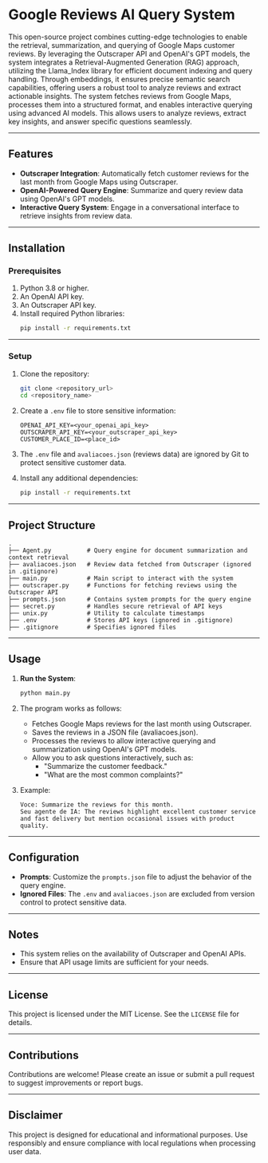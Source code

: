 # Google Reviews AI Query System

This open-source project combines cutting-edge technologies to enable the retrieval, summarization, and querying of Google Maps customer reviews. By leveraging the Outscraper API and OpenAI's GPT models, the system integrates a Retrieval-Augmented Generation (RAG) approach, utilizing the Llama\_Index library for efficient document indexing and query handling. Through embeddings, it ensures precise semantic search capabilities, offering users a robust tool to analyze reviews and extract actionable insights. The system fetches reviews from Google Maps, processes them into a structured format, and enables interactive querying using advanced AI models. This allows users to analyze reviews, extract key insights, and answer specific questions seamlessly.

---

## Features

- **Outscraper Integration**: Automatically fetch customer reviews for the last month from Google Maps using Outscraper.
- **OpenAI-Powered Query Engine**: Summarize and query review data using OpenAI's GPT models.
- **Interactive Query System**: Engage in a conversational interface to retrieve insights from review data.

---

## Installation

### Prerequisites

1. Python 3.8 or higher.
2. An OpenAI API key.
3. An Outscraper API key.
4. Install required Python libraries:
   ```bash
   pip install -r requirements.txt
   ```

---

### Setup

1. Clone the repository:

   ```bash
   git clone <repository_url>
   cd <repository_name>
   ```

2. Create a `.env` file to store sensitive information:

   ```plaintext
   OPENAI_API_KEY=<your_openai_api_key>
   OUTSCRAPER_API_KEY=<your_outscraper_api_key>
   CUSTOMER_PLACE_ID=<place_id>
   ```

3. The `.env` file and `avaliacoes.json` (reviews data) are ignored by Git to protect sensitive customer data.

4. Install any additional dependencies:

   ```bash
   pip install -r requirements.txt
   ```

---

## Project Structure

```plaintext
.
├── Agent.py          # Query engine for document summarization and context retrieval
├── avaliacoes.json   # Review data fetched from Outscraper (ignored in .gitignore)
├── main.py           # Main script to interact with the system
├── outscraper.py     # Functions for fetching reviews using the Outscraper API
├── prompts.json      # Contains system prompts for the query engine
├── secret.py         # Handles secure retrieval of API keys
├── unix.py           # Utility to calculate timestamps
├── .env              # Stores API keys (ignored in .gitignore)
├── .gitignore        # Specifies ignored files
```

---

## Usage

1. **Run the System**:

   ```bash
   python main.py
   ```

2. The program works as follows:

   - Fetches Google Maps reviews for the last month using Outscraper.
   - Saves the reviews in a JSON file (avaliacoes.json).
   - Processes the reviews to allow interactive querying and summarization using OpenAI's GPT models.
   - Allow you to ask questions interactively, such as:
     - "Summarize the customer feedback."
     - "What are the most common complaints?"

3. Example:

   ```plaintext
   Voce: Summarize the reviews for this month.
   Seu agente de IA: The reviews highlight excellent customer service and fast delivery but mention occasional issues with product quality.
   ```

---

## Configuration

- **Prompts**: Customize the `prompts.json` file to adjust the behavior of the query engine.
- **Ignored Files**: The `.env` and `avaliacoes.json` are excluded from version control to protect sensitive data.

---

## Notes

- This system relies on the availability of Outscraper and OpenAI APIs.
- Ensure that API usage limits are sufficient for your needs.

---

## License

This project is licensed under the MIT License. See the `LICENSE` file for details.

---

## Contributions

Contributions are welcome! Please create an issue or submit a pull request to suggest improvements or report bugs.

---

## Disclaimer

This project is designed for educational and informational purposes. Use responsibly and ensure compliance with local regulations when processing user data.
